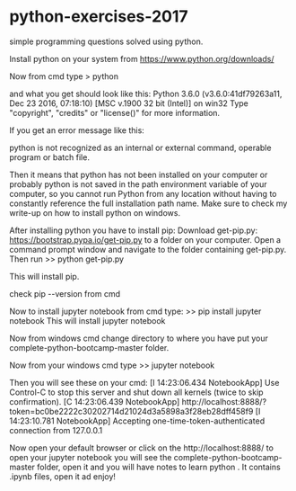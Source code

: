 # python-exercises-2017

simple programming questions solved using python.




Install python on your system from https://www.python.org/downloads/

Now from cmd type > python

and what you get should look like this: Python 3.6.0 (v3.6.0:41df79263a11, Dec 23 2016, 07:18:10) [MSC v.1900 32 bit (Intel)] on win32 Type "copyright", "credits" or "license()" for more information.

If you get an error message like this:

python is not recognized as an internal or external command, operable program or batch file.

Then it means that python has not been installed on your computer or probably python is not saved in the path environment variable of your computer, so you cannot run Python from any location without having to constantly reference the full installation path name. Make sure to check my write-up on how to install python on windows.

After installing python you have to install pip: Download get-pip.py: https://bootstrap.pypa.io/get-pip.py to a folder on your computer. Open a command prompt window and navigate to the folder containing get-pip.py. Then run >> python get-pip.py

This will install pip.

check pip --version from cmd

Now to install jupyter notebook from cmd type: >> pip install jupyter notebook This will install jupyter notebook

Now from windows cmd change directory to where you have put your complete-python-bootcamp-master folder.

Now from your windows cmd type >> jupyter notebook

Then you will see these on your cmd:
[I 14:23:06.434 NotebookApp] Use Control-C to stop this server and shut down all kernels (twice to skip confirmation). [C 14:23:06.439 NotebookApp] http://localhost:8888/?token=bc0be2222c30202714d21024d3a5898a3f28eb28dff458f9 [I 14:23:10.781 NotebookApp] Accepting one-time-token-authenticated connection from 127.0.0.1

Now open your default browser or click on the http://localhost:8888/ to open your jupyter notebook you will see the complete-python-bootcamp-master folder, open it and you will have notes to learn python . It contains .ipynb files, open it ad enjoy!
